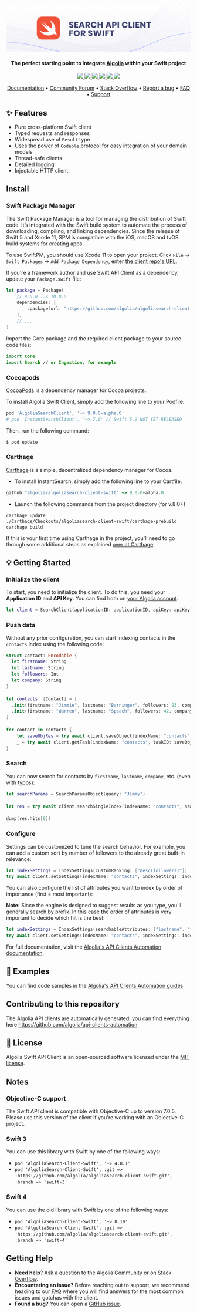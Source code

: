 <p align="center">
  <a href="https://www.algolia.com">
    <img alt="Algolia for Swift" src="https://raw.githubusercontent.com/algolia/algoliasearch-client-common/master/banners/swift.png" >
  </a>

<h4 align="center">The perfect starting point to integrate <a href="https://algolia.com" target="_blank">Algolia</a> within your Swift project</h4>

  <p align="center">
    <a href="https://github.com/algolia/algoliasearch-client-swift/actions/workflows/tests.yml">
      <img src="https://github.com/algolia/algoliasearch-client-swift/actions/workflows/tests.yml/badge.svg"></img>
    </a>
    <a href="https://cocoapods.org/pods/AlgoliaSearchClient">
      <img src="http://img.shields.io/cocoapods/v/AlgoliaSearchClient.svg?style=flat"></img>
    </a>
    <a href="https://cocoapods.org/pods/AlgoliaSearchClient">
      <img src="https://img.shields.io/badge/platform-macOS%20%7C%20iOS%20%7C%20tvOS%20%7C%20watchOS%20%7C%20Linux%20-lightgray.svg?style=flat"></img>
    </a>
    <a href="https://github.com/Carthage/Carthage">
      <img src="https://img.shields.io/badge/Carthage-compatible-brightgreen.svg"></img>
    </a>
    <a href="https://developer.apple.com/documentation/xcode/creating_a_mac_version_of_your_ipad_app/">
      <img src="https://img.shields.io/badge/Catalyst-compatible-brightgreen.svg"></img>
    </a>
    <a href="https://opensource.org/licenses/MIT">
      <img src="https://img.shields.io/badge/License-MIT-yellow.svg"></img>
    </a>
  </p>
</p>


<p align="center">
  <a href="https://www.algolia.com/doc/api-client/getting-started/install/swift/" target="_blank">Documentation</a>  •
  <a href="https://discourse.algolia.com" target="_blank">Community Forum</a>  •
  <a href="http://stackoverflow.com/questions/tagged/algolia" target="_blank">Stack Overflow</a>  •
  <a href="https://github.com/algolia/algoliasearch-client-swift/issues" target="_blank">Report a bug</a>  •
  <a href="https://www.algolia.com/doc/api-client/troubleshooting/faq/swift/" target="_blank">FAQ</a>  •
  <a href="https://www.algolia.com/support" target="_blank">Support</a>
</p>

## ✨ Features

- Pure cross-platform Swift client
- Typed requests and responses
- Widespread use of `Result` type
- Uses the power of `Codable` protocol for easy integration of your domain models
- Thread-safe clients
- Detailed logging
- Injectable HTTP client

## Install

### Swift Package Manager

The Swift Package Manager is a tool for managing the distribution of Swift code. It’s integrated with the Swift build system to automate the process of downloading, compiling, and linking dependencies.
Since the release of Swift 5 and Xcode 11, SPM is compatible with the iOS, macOS and tvOS build systems for creating apps.

To use SwiftPM, you should use Xcode 11 to open your project. Click `File` -> `Swift Packages` -> `Add Package Dependency`, enter [the client repo's URL](https://github.com/algolia/algoliasearch-client-swift).

If you're a framework author and use Swift API Client as a dependency, update your `Package.swift` file:

```swift
let package = Package(
    // 9.0.0 ..< 10.0.0
    dependencies: [
        .package(url: "https://github.com/algolia/algoliasearch-client-swift", from: "9.0.0-alpha.0")
    ],
    // ...
)
```

Import the Core package and the required client package to your source code files:

```swift
import Core
import Search // or Ingestion, for example
```

### Cocoapods

[CocoaPods](https://cocoapods.org/) is a dependency manager for Cocoa projects.

To install Algolia Swift Client, simply add the following line to your Podfile:

```ruby
pod 'AlgoliaSearchClient', '~> 9.0.0-alpha.0'
# pod 'InstantSearchClient', '~> 7.0' // Swift 5.9 NOT YET RELEASED
```

Then, run the following command:

```bash
$ pod update
```

### Carthage

[Carthage](https://github.com/Carthage/Carthage) is a simple, decentralized dependency manager for Cocoa.

- To install InstantSearch, simply add the following line to your Cartfile:
```ruby
github "algolia/algoliasearch-client-swift" ~> 9.0.0-alpha.0
```

- Launch the following commands from the project directory (for v.8.0+)
 ```shell
 carthage update
 ./Carthage/Checkouts/algoliasearch-client-swift/carthage-prebuild
 carthage build
 ```

If this is your first time using Carthage in the project, you'll need to go through some additional steps as explained [over at Carthage](https://github.com/Carthage/Carthage#adding-frameworks-to-an-application).


## 💡 Getting Started

### Initialize the client

To start, you need to initialize the client. To do this, you need your **Application ID** and **API Key**.
You can find both on [your Algolia account](https://www.algolia.com/api-keys).

```swift
let client = SearchClient(applicationID: applicationID, apiKey: apiKey)
```

### Push data

Without any prior configuration, you can start indexing contacts in the `contacts` index using the following code:

```swift
struct Contact: Encodable {
  let firstname: String
  let lastname: String
  let followers: Int
  let company: String
}

let contacts: [Contact] = [
  .init(firstname: "Jimmie", lastname: "Barninger", followers: 93, company: "California Paint"),
  .init(firstname: "Warren", lastname: "Speach", followers: 42, company: "Norwalk Crmc")
]

for contact in contacts {
    let saveObjRes = try await client.saveObject(indexName: "contacts", body: contact)
    _ = try await client.getTask(indexName: "contacts", taskID: saveObjRes.taskID)
}
```

### Search

You can now search for contacts by `firstname`, `lastname`, `company`, etc. (even with typos):

```swift
let searchParams = SearchParamsObject(query: "Jimmy")

let res = try await client.searchSingleIndex(indexName: "contacts", searchParams: .searchParamsObject(searchParams))

dump(res.hits[0])
```

### Configure

Settings can be customized to tune the search behavior. For example, you can add a custom sort by number of followers to the already great built-in relevance:

```swift
let indexSettings = IndexSettings(customRanking: ["desc(followers)"])
try await client.setSettings(indexName: "contacts", indexSettings: indexSettings)
```

You can also configure the list of attributes you want to index by order of importance (first = most important):

**Note:** Since the engine is designed to suggest results as you type, you'll generally search by prefix.
In this case the order of attributes is very important to decide which hit is the best:

```swift
let indexSettings = IndexSettings(searchableAttributes: ["lastname", "firstname", "company"])
try await client.setSettings(indexName: "contacts", indexSettings: indexSettings)
```

For full documentation, visit the [Algolia's API Clients Automation documentation](https://api-clients-automation.netlify.app/docs/clients/introduction).

## 📝 Examples

You can find code samples in the [Algolia's API Clients Automation guides](https://api-clients-automation.netlify.app/docs/clients/guides/send-data-to-algolia).

## Contributing to this repository

The Algolia API clients are automatically generated, you can find everything here https://github.com/algolia/api-clients-automation

## 📄 License

Algolia Swift API Client is an open-sourced software licensed under the [MIT license](LICENSE).

## Notes

### Objective-C support

The Swift API client is compatible with Objective-C up to version 7.0.5. Please use this version of the client if you're working with an Objective-C project.

### Swift 3

You can use this library with Swift by one of the following ways:

- `pod 'AlgoliaSearch-Client-Swift', '~> 4.8.1'`
- `pod 'AlgoliaSearch-Client-Swift', :git => 'https://github.com/algolia/algoliasearch-client-swift.git', :branch => 'swift-3'`

### Swift 4

You can use the old library with Swift by one of the following ways:

- `pod 'AlgoliaSearch-Client-Swift', '~> 8.19'`
- `pod 'AlgoliaSearch-Client-Swift', :git => 'https://github.com/algolia/algoliasearch-client-swift.git', :branch => 'swift-4'`

## Getting Help

- **Need help**? Ask a question to the [Algolia Community](https://discourse.algolia.com/) or on [Stack Overflow](http://stackoverflow.com/questions/tagged/algolia).
- **Encountering an issue?** Before reaching out to support, we recommend heading to our [FAQ](https://www.algolia.com/doc/api-client/troubleshooting/faq/swift/) where you will find answers for the most common issues and gotchas with the client.
- **Found a bug?** You can open a [GitHub issue](https://github.com/algolia/algoliasearch-client-swift/issues).
